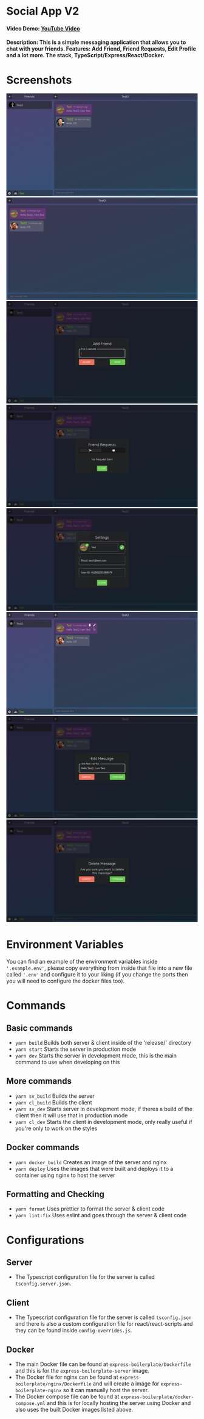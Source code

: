 # Social App V2

#### Video Demo: [YouTube Video](https://youtu.be/jbLXTxT0sYk)

#### Description: This is a simple messaging application that allows you to chat with your friends. Features: Add Friend, Friend Requests, Edit Profile and a lot more. The stack, TypeScript/Express/React/Docker.

# Screenshots

![](./screenshots/example_1.png)
![](./screenshots/example_2.png)
![](./screenshots/example_3.png)
![](./screenshots/example_4.png)
![](./screenshots/example_5.png)
![](./screenshots/example_6.png)
![](./screenshots/example_7.png)
![](./screenshots/example_8.png)

# Environment Variables

You can find an example of the environment variables inside `'.example.env'`, please copy everything from inside that file into a new file called `'.env'` and configure it to your liking (if you change the ports then you will need to configure the docker files too).

# Commands

## Basic commands

-   `yarn build` Builds both server & client inside of the 'release/' directory
-   `yarn start` Starts the server in production mode
-   `yarn dev` Starts the server in development mode, this is the main command to use when developing on this

## More commands

-   `yarn sv_build` Builds the server
-   `yarn cl_build` Builds the client
-   `yarn sv_dev` Starts server in development mode, if theres a build of the client then it will use that in production mode
-   `yarn cl_dev` Starts the client in development mode, only really useful if you're only to work on the styles

## Docker commands

-   `yarn docker_build` Creates an image of the server and nginx
-   `yarn deploy` Uses the images that were built and deploys it to a container using nginx to host the server

## Formatting and Checking

-   `yarn format` Uses prettier to format the server & client code
-   `yarn lint:fix` Uses eslint and goes through the server & client code

# Configurations

## Server

-   The Typescript configuration file for the server is called `tsconfig.server.json`.

## Client

-   The Typescript configuration file for the server is called `tsconfig.json` and there is also a custom configuration file for react/react-scripts and they can be found inside `config-overrides.js`.

## Docker

-   The main Docker file can be found at `express-boilerplate/Dockerfile` and this is for the `express-boilerplate-server` image.
-   The Docker file for nginx can be found at `express-boilerplate/nginx/Dockerfile` and will create a image for `express-boilerplate-nginx` so it can manually host the server.
-   The Docker compose file can be found at `express-boilerplate/docker-compose.yml` and this is for locally hosting the server using Docker and also uses the built Docker images listed above.
